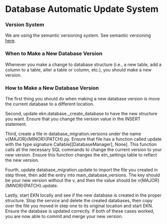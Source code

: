 # Database Automatic Update System

### Version System

We are using the semantic versioning system. See semantic versioning [here](https://semver.org/).

### When to Make a New Database Version

Whenever you make a change to database structure (i.e., a new table, add a column to a table, alter a table or column, etc.), you should make a new version.

### How to Make a New Database Version

The first thing you should do when making a new database version is move the current database to a different location.

Second, update ekn.database._create_database to have the new structure you want. Ensure that you change the version value in the INSERT statement.

Third, create a file in database_migration.versions under the name v{MAJOR}_{MINOR}_{PATCH}.py. Ensure that file has a function called update with the type signature Callable[[DatabaseManager], None]. This function calls all the necessary SQL commands to change the current version to your new version. Ensure this function changes the etn_settings table to reflect the new version.

Fourth, update database_migration.update to import the file you created in step three, then add the entry into main_database_versions. The key should be your new version without the v, and then the value should be v{MAJOR}_{MINOR}_{PATCH}.update.

Lastly, start EKN locally and see if the new database is created in the proper structure. Stop the service and delete the created databases, then copy over the file you moved in step one to its original location and start EKN. Ensure the database is updated correctly. If both of these cases worked, you are now able to commit and merge your new version.
